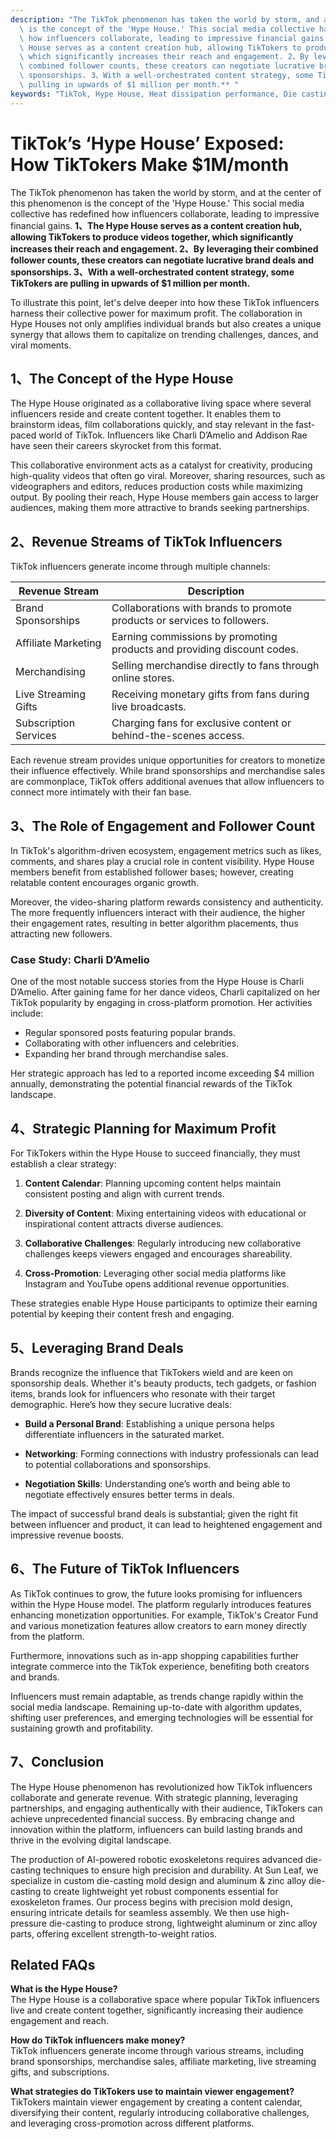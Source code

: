 ```yaml
---
description: "The TikTok phenomenon has taken the world by storm, and at the center of this phenomenon\
  \ is the concept of the 'Hype House.' This social media collective has redefined\
  \ how influencers collaborate, leading to impressive financial gains. **1、The Hype\
  \ House serves as a content creation hub, allowing TikTokers to produce videos together,\
  \ which significantly increases their reach and engagement. 2、By leveraging their\
  \ combined follower counts, these creators can negotiate lucrative brand deals and\
  \ sponsorships. 3、With a well-orchestrated content strategy, some TikTokers are\
  \ pulling in upwards of $1 million per month.** "
keywords: "TikTok, Hype House, Heat dissipation performance, Die casting process"
---
```

# TikTok’s ‘Hype House’ Exposed: How TikTokers Make $1M/month

The TikTok phenomenon has taken the world by storm, and at the center of this phenomenon is the concept of the 'Hype House.' This social media collective has redefined how influencers collaborate, leading to impressive financial gains. **1、The Hype House serves as a content creation hub, allowing TikTokers to produce videos together, which significantly increases their reach and engagement. 2、By leveraging their combined follower counts, these creators can negotiate lucrative brand deals and sponsorships. 3、With a well-orchestrated content strategy, some TikTokers are pulling in upwards of $1 million per month.** 

To illustrate this point, let's delve deeper into how these TikTok influencers harness their collective power for maximum profit. The collaboration in Hype Houses not only amplifies individual brands but also creates a unique synergy that allows them to capitalize on trending challenges, dances, and viral moments. 

## **1、The Concept of the Hype House**

The Hype House originated as a collaborative living space where several influencers reside and create content together. It enables them to brainstorm ideas, film collaborations quickly, and stay relevant in the fast-paced world of TikTok. Influencers like Charli D’Amelio and Addison Rae have seen their careers skyrocket from this format. 

This collaborative environment acts as a catalyst for creativity, producing high-quality videos that often go viral. Moreover, sharing resources, such as videographers and editors, reduces production costs while maximizing output. By pooling their reach, Hype House members gain access to larger audiences, making them more attractive to brands seeking partnerships.

## **2、Revenue Streams of TikTok Influencers**

TikTok influencers generate income through multiple channels:

| Revenue Stream             | Description                                                                 |
|----------------------------|-----------------------------------------------------------------------------|
| Brand Sponsorships         | Collaborations with brands to promote products or services to followers.   |
| Affiliate Marketing        | Earning commissions by promoting products and providing discount codes.     |
| Merchandising              | Selling merchandise directly to fans through online stores.                 |
| Live Streaming Gifts       | Receiving monetary gifts from fans during live broadcasts.                  |
| Subscription Services      | Charging fans for exclusive content or behind-the-scenes access.            |

Each revenue stream provides unique opportunities for creators to monetize their influence effectively. While brand sponsorships and merchandise sales are commonplace, TikTok offers additional avenues that allow influencers to connect more intimately with their fan base.

## **3、The Role of Engagement and Follower Count**

In TikTok's algorithm-driven ecosystem, engagement metrics such as likes, comments, and shares play a crucial role in content visibility. Hype House members benefit from established follower bases; however, creating relatable content encourages organic growth. 

Moreover, the video-sharing platform rewards consistency and authenticity. The more frequently influencers interact with their audience, the higher their engagement rates, resulting in better algorithm placements, thus attracting new followers. 

### **Case Study: Charli D’Amelio**

One of the most notable success stories from the Hype House is Charli D’Amelio. After gaining fame for her dance videos, Charli capitalized on her TikTok popularity by engaging in cross-platform promotion. Her activities include:

- Regular sponsored posts featuring popular brands.
- Collaborating with other influencers and celebrities.
- Expanding her brand through merchandise sales.

Her strategic approach has led to a reported income exceeding $4 million annually, demonstrating the potential financial rewards of the TikTok landscape.

## **4、Strategic Planning for Maximum Profit**

For TikTokers within the Hype House to succeed financially, they must establish a clear strategy:

1. **Content Calendar**: Planning upcoming content helps maintain consistent posting and align with current trends. 
   
2. **Diversity of Content**: Mixing entertaining videos with educational or inspirational content attracts diverse audiences.
   
3. **Collaborative Challenges**: Regularly introducing new collaborative challenges keeps viewers engaged and encourages shareability.

4. **Cross-Promotion**: Leveraging other social media platforms like Instagram and YouTube opens additional revenue opportunities.

These strategies enable Hype House participants to optimize their earning potential by keeping their content fresh and engaging.

## **5、Leveraging Brand Deals**

Brands recognize the influence that TikTokers wield and are keen on sponsorship deals. Whether it's beauty products, tech gadgets, or fashion items, brands look for influencers who resonate with their target demographic. Here’s how they secure lucrative deals:

- **Build a Personal Brand**: Establishing a unique persona helps differentiate influencers in the saturated market.
  
- **Networking**: Forming connections with industry professionals can lead to potential collaborations and sponsorships.

- **Negotiation Skills**: Understanding one’s worth and being able to negotiate effectively ensures better terms in deals.

The impact of successful brand deals is substantial; given the right fit between influencer and product, it can lead to heightened engagement and impressive revenue boosts.

## **6、The Future of TikTok Influencers**

As TikTok continues to grow, the future looks promising for influencers within the Hype House model. The platform regularly introduces features enhancing monetization opportunities. For example, TikTok's Creator Fund and various monetization features allow creators to earn money directly from the platform.

Furthermore, innovations such as in-app shopping capabilities further integrate commerce into the TikTok experience, benefiting both creators and brands. 

Influencers must remain adaptable, as trends change rapidly within the social media landscape. Remaining up-to-date with algorithm updates, shifting user preferences, and emerging technologies will be essential for sustaining growth and profitability.

## **7、Conclusion**

The Hype House phenomenon has revolutionized how TikTok influencers collaborate and generate revenue. With strategic planning, leveraging partnerships, and engaging authentically with their audience, TikTokers can achieve unprecedented financial success. By embracing change and innovation within the platform, influencers can build lasting brands and thrive in the evolving digital landscape. 

The production of AI-powered robotic exoskeletons requires advanced die-casting techniques to ensure high precision and durability. At Sun Leaf, we specialize in custom die-casting mold design and aluminum & zinc alloy die-casting to create lightweight yet robust components essential for exoskeleton frames. Our process begins with precision mold design, ensuring intricate details for seamless assembly. We then use high-pressure die-casting to produce strong, lightweight aluminum or zinc alloy parts, offering excellent strength-to-weight ratios.

## Related FAQs

**What is the Hype House?**  
The Hype House is a collaborative space where popular TikTok influencers live and create content together, significantly increasing their audience engagement and reach.

**How do TikTok influencers make money?**  
TikTok influencers generate income through various streams, including brand sponsorships, merchandise sales, affiliate marketing, live streaming gifts, and subscriptions.

**What strategies do TikTokers use to maintain viewer engagement?**  
TikTokers maintain viewer engagement by creating a content calendar, diversifying their content, regularly introducing collaborative challenges, and leveraging cross-promotion across different platforms.
